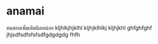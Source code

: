 # anamai

ทดสอบเพิ่มเติมนิดหน่อย
kljhlkjhjklhl
kljhjklhlkj
kljhjkhl
ghfghfghf
jhjsdfsdfsfsfsdfgdgdgdg
fhfh
